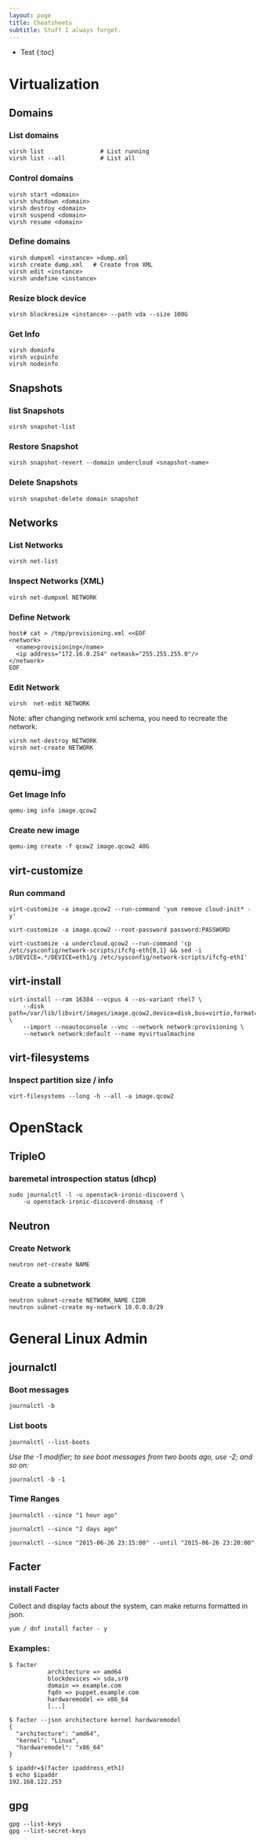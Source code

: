 ```yaml
---
layout: page
title: Cheatsheets
subtitle: Stuff I always forget.
---
```

* Test
{:toc}

# Virtualization

## Domains

### List domains

~~~
virsh list                # List running
virsh list --all          # List all
~~~

### Control domains

~~~
virsh start <domain>
virsh shutdown <domain>
virsh destroy <domain>
virsh suspend <domain>
virsh resume <domain>
~~~

### Define domains

~~~
virsh dumpxml <instance> >dump.xml
virsh create dump.xml   # Create from XML
virsh edit <instance>
virsh undefine <instance>
~~~

### Resize block device

~~~
virsh blockresize <instance> --path vda --size 100G
~~~

### Get Info

~~~
virsh dominfo
virsh vcpuinfo
virsh nodeinfo
~~~

## Snapshots

### list Snapshots

~~~
virsh snapshot-list
~~~

### Restore Snapshot

~~~
virsh snapshot-revert --domain undercloud <snapshot-name>
~~~

### Delete Snapshots

~~~
virsh snapshot-delete domain snapshot
~~~

## Networks

### List Networks

~~~
virsh net-list
~~~

### Inspect Networks (XML)

~~~
virsh net-dumpxml NETWORK
~~~

### Define Network

~~~
host# cat > /tmp/provisioning.xml <<EOF
<network>
  <name>provisioning</name>
  <ip address="172.16.0.254" netmask="255.255.255.0"/>
</network>
EOF
~~~

### Edit Network

~~~
virsh  net-edit NETWORK
~~~

Note: after changing network xml schema, you need to recreate the network:

~~~
virsh net-destroy NETWORK
virsh net-create NETWORK
~~~

## qemu-img

### Get Image Info

~~~
qemu-img info image.qcow2
~~~

### Create new image

~~~
qemu-img create -f qcow2 image.qcow2 40G
~~~

## virt-customize

### Run command

~~~
virt-customize -a image.qcow2 --run-command 'yum remove cloud-init* -y'
~~~

~~~
virt-customize -a image.qcow2 --root-password password:PASSWORD
~~~

~~~
virt-customize -a undercloud.qcow2 --run-command 'cp /etc/sysconfig/network-scripts/ifcfg-eth{0,1} && sed -i s/DEVICE=.*/DEVICE=eth1/g /etc/sysconfig/network-scripts/ifcfg-eth1'
~~~

## virt-install

~~~
virt-install --ram 16384 --vcpus 4 --os-variant rhel7 \
    --disk path=/var/lib/libvirt/images/image.qcow2,device=disk,bus=virtio,format=qcow2 \
    --import --noautoconsole --vnc --network network:provisioning \
    --network network:default --name myvirtualmachine
~~~


## virt-filesystems

### Inspect partition size / info

~~~
virt-filesystems --long -h --all -a image.qcow2
~~~

# OpenStack

## TripleO

### baremetal introspection status (dhcp)

~~~
sudo journalctl -l -u openstack-ironic-discoverd \
    -u openstack-ironic-discoverd-dnsmasq -f
~~~

## Neutron

### Create Network

~~~
neutron net-create NAME
~~~

### Create a subnetwork

~~~
neutron subnet-create NETWORK_NAME CIDR
neutron subnet-create my-network 10.0.0.0/29
~~~

# General Linux Admin

## journalctl

### Boot messages

~~~
journalctl -b
~~~

### List boots

~~~
journalctl --list-boots
~~~

*Use the -1 modifier; to see boot messages from two boots ago, use -2; and so on:*

~~~
journalctl -b -1
~~~

### Time Ranges

~~~
journalctl --since "1 hour ago"
~~~

~~~
journalctl --since "2 days ago"
~~~

~~~
journalctl --since "2015-06-26 23:15:00" --until "2015-06-26 23:20:00"
~~~

## Facter


### install Facter

Collect and display facts about the system, can make returns formatted in json.

~~~
yum / dnf install facter - y
~~~

### Examples:

~~~
$ facter
           architecture => amd64
           blockdevices => sda,sr0
           domain => example.com
           fqdn => puppet.example.com
           hardwaremodel => x86_64
           [...]
~~~


~~~
$ facter --json architecture kernel hardwaremodel
{
  "architecture": "amd64",
  "kernel": "Linux",
  "hardwaremodel": "x86_64"
}
~~~

~~~
$ ipaddr=$(facter ipaddress_eth1)
$ echo $ipaddr
192.168.122.253
~~~

## gpg

~~~
gpg --list-keys
gpg --list-secret-keys
~~~
